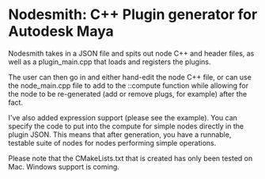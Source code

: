 Nodesmith: C++ Plugin generator for Autodesk Maya
=================================================

Nodesmith takes in a JSON file and spits out node C++ and header 
files, as well as a plugin_main.cpp that loads and registers the 
plugins.

The user can then go in and either hand-edit the node C++ file, or 
can use the node_main.cpp file to add to the ::compute function 
while allowing for the node to be re-generated (add or remove plugs,
for example) after the fact.

I've also added expression support (please see the example).  You can
specify the code to put into the compute for simple nodes directly in
the plugin JSON.  This means that after generation, you have a runnable,
testable suite of nodes for nodes performing simple operations.

Please note that the CMakeLists.txt that is created has only been tested
on Mac.  Windows support is coming.


